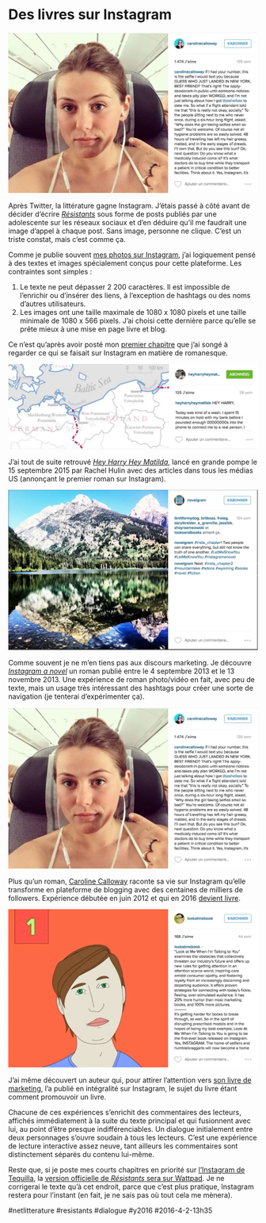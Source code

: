 # Des livres sur Instagram

![](_i/insta3.webp)

Après Twitter, la littérature gagne Instagram. J’étais passé à côté avant de décider d’écrire [*Résistants*](/resistants/) sous forme de posts publiés par une adolescente sur les réseaux sociaux et d’en déduire qu’il me faudrait une image d’appel à chaque post. Sans image, personne ne clique. C’est un triste constat, mais c’est comme ça.

Comme je publie souvent [mes photos sur Instagram](http://instagram.com/tcrouzet), j’ai logiquement pensé à des textes et images spécialement conçus pour cette plateforme. Les contraintes sont simples :

1. Le texte ne peut dépasser 2 200 caractères. Il est impossible de l’enrichir ou d’insérer des liens, à l’exception de hashtags ou des noms d’autres utilisateurs.
2. Les images ont une taille maximale de 1080 x 1080 pixels et une taille minimale de 1080 x 566 pixels. J’ai choisi cette dernière parce qu’elle se prête mieux à une mise en page livre et blog.

Ce n’est qu’après avoir posté mon [premier chapitre](https://www.instagram.com/p/BDqAY2tn-4j/) que j’ai songé à regarder ce qui se faisait sur Instagram en matière de romanesque.

![Hey Harry Hey Matilda](_i/inst1.webp)

J’ai tout de suite retrouvé [*Hey Harry Hey Matilda*](https://www.instagram.com/heyharryheymatilda/), lancé en grande pompe le 15 septembre 2015 par Rachel Hulin avec des articles dans tous les médias US (annonçant le premier roman sur Instagram).

![Instagram a novel](_i/inst2.webp)

Comme souvent je ne m’en tiens pas aux discours marketing. Je découvre [*Instagram a novel*](https://www.instagram.com/novelgram/) un roman publié entre le 4 septembre 2013 et le 13 novembre 2013. Une expérience de roman photo/vidéo en fait, avec peu de texte, mais un usage très intéressant des hashtags pour créer une sorte de navigation (je tenterai d’expérimenter ça).

![Caroline Calloway](_i/insta3.webp)

Plus qu’un roman, [Caroline Calloway](https://www.instagram.com/carolinecalloway/) raconte sa vie sur Instagram qu’elle transforme en plateforme de blogging avec des centaines de milliers de followers. Expérience débutée en juin 2012 et qui en 2016 [devient livre](http://carolinecalloway.com/).

![lookatmebook](_i/inst4.webp)

J’ai même découvert un auteur qui, pour attirer l’attention vers [son livre de marketing](https://www.instagram.com/lookatmebook/), l’a publié en intégralité sur Instagram, le sujet du livre étant comment promouvoir un livre.

Chacune de ces expériences s’enrichit des commentaires des lecteurs, affichés immédiatement à la suite du texte principal et qui fusionnent avec lui, au point d’être presque indifférenciables. Un dialogue initialement entre deux personnages s’ouvre soudain à tous les lecteurs. C’est une expérience de lecture interactive assez neuve, tant ailleurs les commentaires sont distinctement séparés du contenu lui-même. 

Reste que, si je poste mes courts chapitres en priorité sur [l’Instagram de Tequilla](https://www.instagram.com/tequila__fr/), la [version officielle de *Résistants* sera sur Wattpad](https://www.wattpad.com/story/61038614-r%C3%A9sistants). Je ne corrigerai le texte qu’à cet endroit, parce que c’est plus pratique, Instagram restera pour l’instant (en fait, je ne sais pas où tout cela me mènera).

#netlitterature #resistants #dialogue #y2016 #2016-4-2-13h35
